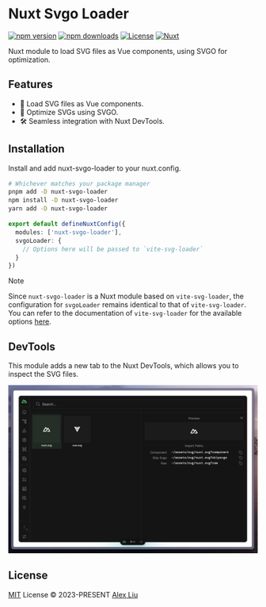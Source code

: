 # Nuxt Svgo Loader

[![npm version][npm-version-src]][npm-version-href]
[![npm downloads][npm-downloads-src]][npm-downloads-href]
[![License][license-src]][license-href]
[![Nuxt][nuxt-src]][nuxt-href]

Nuxt module to load SVG files as Vue components, using SVGO for optimization.

## Features

- 📁 Load SVG files as Vue components.
- 🎨 Optimize SVGs using SVGO.
- 🛠️ Seamless integration with Nuxt DevTools.

## Installation

Install and add nuxt-svgo-loader to your nuxt.config.

```bash
# Whichever matches your package manager
pnpm add -D nuxt-svgo-loader
npm install -D nuxt-svgo-loader
yarn add -D nuxt-svgo-loader
```

```ts
export default defineNuxtConfig({
  modules: ['nuxt-svgo-loader'],
  svgoLoader: {
    // Options here will be passed to `vite-svg-loader`
  }
})
```

> [!NOTE]
> Since `nuxt-svgo-loader` is a Nuxt module based on `vite-svg-loader`, the configuration for `svgoLoader` remains identical to that of `vite-svg-loader`. You can refer to the documentation of `vite-svg-loader` for the available options [here](https://github.com/jpkleemans/vite-svg-loader?tab=readme-ov-file#vite-svg-loader).

## DevTools

This module adds a new tab to the Nuxt DevTools, which allows you to inspect the SVG files.

![DevTools](./.github/assets/devtools.png)

## License

[MIT](./LICENSE) License © 2023-PRESENT [Alex Liu](https://github.com/Mini-ghost)

<!-- Badges -->

[npm-version-src]: https://img.shields.io/npm/v/nuxt-svgo-loader?style=flat&colorA=18181B&colorB=28CF8D
[npm-version-href]: https://npmjs.com/package/nuxt-svgo-loader
[npm-downloads-src]: https://img.shields.io/npm/dt/nuxt-svgo-loader?style=flat&colorA=18181B&colorB=28CF8D
[npm-downloads-href]: https://npmjs.com/package/nuxt-svgo-loader
[license-src]: https://img.shields.io/npm/l/@nuxtjs/color-mode.svg?style=flat&colorA=18181B&colorB=28CF8D
[license-href]: https://npmjs.com/package/@nuxtjs/color-mode
[nuxt-src]: https://img.shields.io/badge/Nuxt-18181B?logo=nuxt.js
[nuxt-href]: https://nuxt.com
